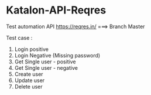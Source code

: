 # Katalon-API-Reqres
Test automation API https://reqres.in/
===> Branch Master

Test case : 
1. Login positive
2. Login Negative (Missing password)
3. Get Single user - positive
4. Get Single user - negative
5. Create user
6. Update user
7. Delete user
